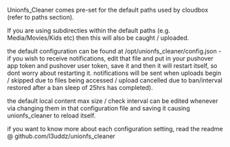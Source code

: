 Unionfs_Cleaner comes pre-set for the default paths used by cloudbox (refer to paths section).

If you are using subdirecties within the default paths (e.g. Media/Movies/Kids etc) then this will also be caught / uploaded.

the default configuration can be found at /opt/unionfs_cleaner/config.json - if you wish to receive notifications, edit that file and put in your pushover app token and pushover user token, save it and then it will restart itself, so dont worry about restarting it. notifications will be sent when uploads begin / skipped due to files being accessed / upload cancelled due to ban/interval restored after a ban sleep of 25hrs has completed).

the default local content max size / check interval can be edited whenever via changing them in that configuration file and saving it causing unionfs_cleaner to reload itself.

if you want to know more about each configuration setting, read the readme @ github.com/l3uddz/unionfs_cleaner